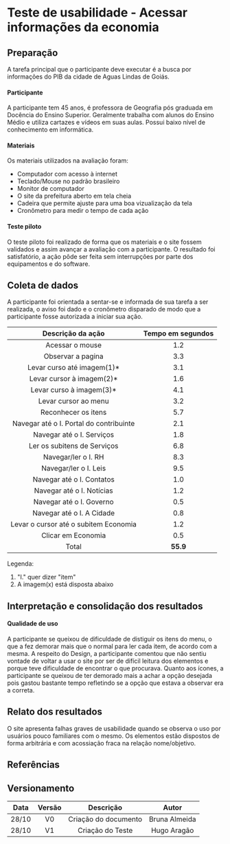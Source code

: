 # Teste de usabilidade - Acessar informações da economia

## Preparação
A tarefa principal que o participante deve executar é 
a busca por informações do PIB da cidade de Aguas Lindas
de Goiás.

#### Participante
A participante tem 45 anos, é professora de Geografia pós
graduada em Docência do Ensino Superior. Geralmente trabalha 
com alunos do Ensino Médio e utiliza cartazes e vídeos em suas
aulas. Possui baixo nível de conhecimento em informática.

#### Materiais
Os materiais utilizados na avaliação foram:
* Computador com acesso à internet
* Teclado/Mouse no padrão brasileiro
* Monitor de computador
* O site da prefeitura aberto em tela cheia
* Cadeira que permite ajuste para uma boa vizualização da tela
* Cronômetro para medir o tempo de cada ação

#### Teste piloto
O teste piloto foi realizado de forma que os materiais e o site
fossem validados e assim avançar a avaliação com a participante.
O resultado foi satisfatório, a ação pôde ser feita sem interrupções
por parte dos equipamentos e do software.

## Coleta de dados
A participante foi orientada a sentar-se e informada de sua tarefa
a ser realizada, o aviso foi dado e o cronômetro disparado de modo
que a participante fosse autorizada a iniciar sua ação.


|Descrição da ação| Tempo em segundos               |
|:---------------:|:-------------------------------:|
|Acessar o mouse                         |1.2       |
|Observar a pagina                       |3.3       |
|Levar curso até imagem(1)*              |3.1       |
|Levar cursor à imagem(2)*               |1.6       |
|Levar curso à imagem(3)*                |4.1       |
|Levar cursor ao menu                    |3.2       |
|Reconhecer os itens                     |5.7       |
|Navegar até o I. Portal do contribuinte |2.1       |
|Navegar até o I. Serviços               |1.8       |
|Ler os subitens de Serviços             |6.8       |
|Navegar/ler o I. RH                     |8.3       |
|Navegar/ler o I. Leis                   |9.5       |
|Navegar até o I. Contatos               |1.0       |
|Navegar até o I. Notícias               |1.2       |
|Navegar até o I. Governo                |0.5       |
|Navegar até o I. A Cidade               |0.8       |
|Levar o cursor até o subitem Economia   |1.2       |
|Clicar em Economia                      |0.5       |
|Total                                   |**55.9**  |

Legenda:
1. "I." quer dizer "item"
2. A imagem(x) está disposta abaixo




## Interpretação e consolidação dos resultados

#### Qualidade de uso
A participante se queixou de dificuldade de distiguir os itens 
do menu, o que a fez demorar mais que o normal para ler cada item, de
acordo com a mesma.
A respeito do Design, a participante comentou que não sentiu vontade
de voltar a usar o site por ser de difícil leitura dos elementos
e porque teve dificuldade de encontrar o que procurava.
Quanto aos ícones, a participante se queixou de ter demorado mais a
achar a opção desejada pois gastou bastante tempo refletindo se a opção
que estava a observar era a correta.


## Relato dos resultados
O site apresenta falhas graves de usabilidade quando se observa o uso
por usuários pouco familiares com o mesmo. Os elementos estão dispostos
de forma arbitrária e com acossiação fraca na relação nome/objetivo.



## Referências


## Versionamento

| Data | Versão |           Descrição             |    Autor       |
|:----:|:------:|:-------------------------------:|:--------------:|
|28/10 |V0      |     Criação do documento        |Bruna Almeida   |
|28/10 |V1      |     Criação do Teste            |Hugo Aragão     |
